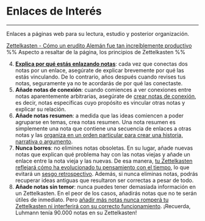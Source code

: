 # Enlaces de Interés
---

Enlaces a páginas web para su lectura, estudio y posterior organización.

[Zettelkasten - Cómo un erudito Alemán fue tan increíblemente productivo](https://medium.com/voces-en-espa%C3%B1ol/zettelkasten-c%C3%B3mo-un-erudito-alem%C3%A1n-fue-tan-incre%C3%ADblemente-productivo-b16643e170cc)
%% Aspecto a resaltar de la página, los principios de Zettelkasten %%

4.  [**Explica por qué estás enlazando notas**](https://zettelkasten.de/posts/zettelkasten-antifragile/): cada vez que conectas dos notas por un enlace, asegúrate de explicar brevemente por qué las estás vinculando. De lo contrario, años después cuando revises tus notas, seguramente ya no te acordarás de por qué las conectaste.
9.  **Añade notas de conexión**: cuando comiences a ver conexiones entre notas aparentemente arbitrarias, asegúrate de [crear notas de conexión](https://omxi.se/2015-06-21-living-with-a-zettelkasten.html), es decir, notas específicas cuyo propósito es vincular otras notas y explicar su relación.
10.  **Añade notas resumen**: a medida que las ideas comiencen a poder agruparse en temas, crea notas resumen. Una nota resumen es simplemente una nota que contiene una secuencia de enlaces a otras notas y las [organiza en un orden particular para crear una historia, narrativa o argumento](https://omxi.se/2015-06-21-living-with-a-zettelkasten.html).
11.  **Nunca borres**: no elimines notas obsoletas. En su lugar, añade nuevas notas que explican qué problema hay con las notas viejas y añade un enlace entre la nota vieja y las nuevas. De esa manera, [tu Zettelkasten reflejará cómo ha evolucionado tu pensamiento con el tiempo](https://sociologica.unibo.it/article/view/8350/8270), lo que evitará un [sesgo retrospectivo](https://es.wikipedia.org/wiki/Prejuicio_de_retrospectiva). Además, si nunca eliminas notas, podrás recuperar ideas antiguas que resultaron ser correctas a pesar de todo.
12.  **Añade notas sin temor**: nunca puedes tener demasiada información en un Zettelkasten. En el peor de los casos, añadirás notas que no te serán útiles de inmediato. Pero [añadir más notas nunca romperá tu Zettelkasten ni interferirá con su correcto funcionamiento](https://omxi.se/2015-06-21-living-with-a-zettelkasten.html). ¡Recuerda, Luhmann tenía 90.000 notas en su Zettelkasten!